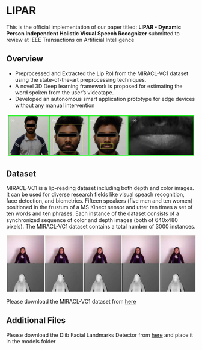 # LIPAR
This is the official implementation of our paper titled: **LIPAR -  Dynamic Person Independent Holistic Visual Speech Recognizer** submitted to review at IEEE Transactions on Artificial Intelligence

## Overview
- Preprocessed and Extracted the Lip RoI from the MIRACL-VC1 dataset using the state-of-the-art preprocessing techniques. 
- A novel 3D Deep learning framework is proposed for estimating the word spoken from the user’s videotape.
- Developed an autonomous smart application prototype for edge devices without any manual intervention

<img src="Images/PPROI_page-0001.jpg" width="1000"/>

## Dataset
MIRACL-VC1 is a lip-reading dataset including both depth and color images. It can be used for diverse research fields like visual speach recognition, face detection, and biometrics. Fifteen speakers (five men and ten women) positioned in the frustum of a MS Kinect sensor and utter ten times a set of ten words and ten phrases. Each instance of the dataset consists of a synchronized sequence of color and depth images (both of 640x480 pixels).  The MIRACL-VC1 dataset contains a total number of 3000 instances.

<img src="Images/EmbeddedImage.jpg" width="1000"/>

Please download the MIRACL-VC1 dataset from [here](https://sites.google.com/site/achrafbenhamadou/-datasets/miracl-vc1)

## Additional Files
Please download the Dlib Facial Landmarks Detector from [here](https://github.com/tzutalin/dlib-android/blob/master/data/shape_predictor_68_face_landmarks.dat) and place it in the models folder
